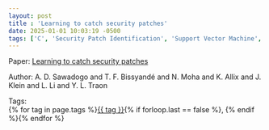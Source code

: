 ```yaml
---
layout: post
title : 'Learning to catch security patches'
date: 2025-01-01 10:03:19 -0500
tags: ['C', 'Security Patch Identification', 'Support Vector Machine', 'Code metrics']
---
```

Paper: [Learning to catch security patches](https://arxiv.org/abs/2001.09148)

Author: A. D. Sawadogo and T. F. Bissyandé and N. Moha and K. Allix and J. Klein and L. Li and Y. L. Traon




 Tags:  
        <span>{% for tag in page.tags %}<a href="{{ site.baseurl }}tags/#{{ tag | slugify }}">{{ tag }}</a>{% if forloop.last == false %}, {% endif %}{% endfor %}</span>
